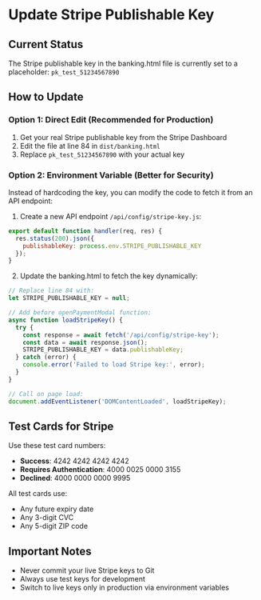 # Update Stripe Publishable Key

## Current Status
The Stripe publishable key in the banking.html file is currently set to a placeholder: `pk_test_51234567890`

## How to Update

### Option 1: Direct Edit (Recommended for Production)
1. Get your real Stripe publishable key from the Stripe Dashboard
2. Edit the file at line 84 in `dist/banking.html`
3. Replace `pk_test_51234567890` with your actual key

### Option 2: Environment Variable (Better for Security)
Instead of hardcoding the key, you can modify the code to fetch it from an API endpoint:

1. Create a new API endpoint `/api/config/stripe-key.js`:
```javascript
export default function handler(req, res) {
  res.status(200).json({
    publishableKey: process.env.STRIPE_PUBLISHABLE_KEY
  });
}
```

2. Update the banking.html to fetch the key dynamically:
```javascript
// Replace line 84 with:
let STRIPE_PUBLISHABLE_KEY = null;

// Add before openPaymentModal function:
async function loadStripeKey() {
  try {
    const response = await fetch('/api/config/stripe-key');
    const data = await response.json();
    STRIPE_PUBLISHABLE_KEY = data.publishableKey;
  } catch (error) {
    console.error('Failed to load Stripe key:', error);
  }
}

// Call on page load:
document.addEventListener('DOMContentLoaded', loadStripeKey);
```

## Test Cards for Stripe

Use these test card numbers:
- **Success**: 4242 4242 4242 4242
- **Requires Authentication**: 4000 0025 0000 3155
- **Declined**: 4000 0000 0000 9995

All test cards use:
- Any future expiry date
- Any 3-digit CVC
- Any 5-digit ZIP code

## Important Notes
- Never commit your live Stripe keys to Git
- Always use test keys for development
- Switch to live keys only in production via environment variables